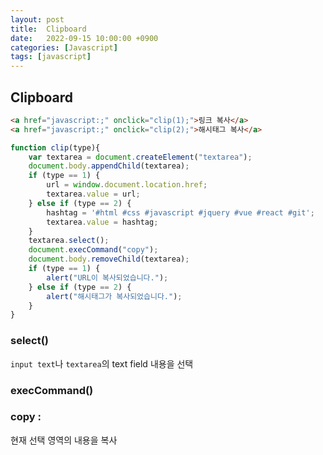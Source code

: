 ```yaml
---
layout: post
title:  Clipboard
date:   2022-09-15 10:00:00 +0900
categories: [Javascript] 
tags: [javascript]
---
```


## Clipboard


```html
<a href="javascript:;" onclick="clip(1);">링크 복사</a>
<a href="javascript:;" onclick="clip(2);">해시태그 복사</a>
```

```javascript
function clip(type){
    var textarea = document.createElement("textarea");		
    document.body.appendChild(textarea);
    if (type == 1) {
        url = window.document.location.href;
        textarea.value = url;
    } else if (type == 2) {
        hashtag = '#html #css #javascript #jquery #vue #react #git';
        textarea.value = hashtag;
    }
    textarea.select();
    document.execCommand("copy");
    document.body.removeChild(textarea);
    if (type == 1) {
        alert("URL이 복사되었습니다.");
    } else if (type == 2) {
        alert("해시태그가 복사되었습니다.");
    }
}
```

### select()
`input text`나 `textarea`의 text field 내용을 선택

### execCommand()

### copy :
현재 선택 영역의 내용을 복사